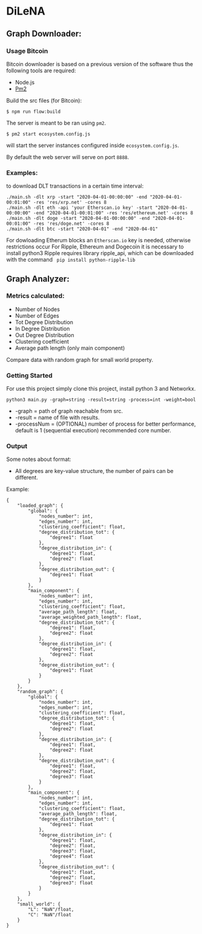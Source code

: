 # DiLeNA

## Graph Downloader: 

### Usage Bitcoin 

Bitcoin downloader is based on a previous version of the software thus the following tools are required:
*   Node.js
*   [Pm2](http://pm2.keymetrics.io/)

Build the src files (for Bitcoin):
```
$ npm run flow:build
```
The server is meant to be ran using `pm2`.

```
$ pm2 start ecosystem.config.js
```
will start the server instances configured inside `ecosystem.config.js`.

By default the web server will serve on port `8888`.

### Examples:

to download DLT transactions in a certain time interval:
```
./main.sh -dlt xrp -start "2020-04-01-00:00:00" -end "2020-04-01-00:01:00" -res 'res/xrp.net' -cores 8
./main.sh -dlt eth -api 'your Etherscan.io key' -start "2020-04-01-00:00:00" -end "2020-04-01-00:01:00" -res 'res/ethereum.net' -cores 8
./main.sh -dlt doge -start "2020-04-01-00:00:00" -end "2020-04-01-00:01:00" -res 'res/doge.net' -cores 8
./main.sh -dlt btc -start "2020-04-01" -end "2020-04-01" 
```
For dowloading Etherum blocks an `Etherscan.io` key is needed, otherwise restrictions occur
For Ripple, Ethereum and Dogecoin it is necessary to install python3 
Ripple requires library ripple_api, which can be downloaded with the command ``` pip install python-ripple-lib```

## Graph Analyzer:

### Metrics calculated:

* Number of Nodes
* Number of Edges
* Tot Degree Distribution
* In Degree Distribution
* Out Degree Distribution
* Clustering coefficient
* Average path length (only main component)

Compare data with random graph for small world property.  

### Getting Started

For use this project simply clone this project, install python 3 and Networkx.


```
python3 main.py -graph=string -result=string -process=int -weight=bool
```

* -graph = path of graph reachable from src. 
* -result = name of file with results.
* -processNum = (OPTIONAL) number of process for better performance, default is 1 (sequential execution) recommended core number. 

 ### Output

Some notes about format:
* All degrees are key-value structure, the number of pairs can be different.

Example:

```
{
	"loaded_graph": {
		"global": {
			"nodes_number": int, 
			"edges_number": int, 
			"clustering_coefficient": float, 
			"degree_distribution_tot": {
				"degree1": float
			}, 
			"degree_distribution_in": {
				"degree1": float, 
				"degree2": float
			}, 
			"degree_distribution_out": {
				"degree1": float
			}
		}, 
		"main_component": {
			"nodes_number": int, 
			"edges_number": int, 
			"clustering_coefficient": float, 
			"average_path_length": float, 
			"average_weighted_path_length": float, 
			"degree_distribution_tot": {
				"degree1": float,
				"degree2": float
			}, 
			"degree_distribution_in": {
				"degree1": float, 
				"degree2": float
			}, 
			"degree_distribution_out": {
				"degree1": float
			}
		}
	}, 
	"random_graph": {
		"global": {
			"nodes_number": int, 
			"edges_number": int, 
			"clustering_coefficient": float, 
			"degree_distribution_tot": {
				"degree1": float,
				"degree2": float
			}, 
			"degree_distribution_in": {
				"degree1": float, 
				"degree2": float
			}, 
			"degree_distribution_out": {
				"degree1": float,
				"degree2": float,
				"degree3": float
			}
		}, 
		"main_component": {
			"nodes_number": int, 
			"edges_number": int, 
			"clustering_coefficient": float, 
			"average_path_length": float, 
			"degree_distribution_tot": {
				"degree1": float
			}, 
			"degree_distribution_in": {
				"degree1": float, 
				"degree2": float,
				"degree3": float, 
				"degree4": float
			}, 
			"degree_distribution_out": {
				"degree1": float,
				"degree2": float,
				"degree3": float
			}
		}
	}, 
	"small_world": {
		"L": "NaN"/float, 
		"C": "NaN"/float
	}
}
```


